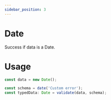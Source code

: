 ```yaml
---
sidebar_position: 3
---
```


# Date

Success if data is a Date.

# Usage

```ts
const data = new Date();

const schema = date('Custom error');
const typedData: Date = validate(data, schema);
```
